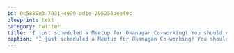 ```yaml
---
id: 0c5889e3-7031-4999-ad1e-295255aeef9c
blueprint: text
category: twitter
title: 'I just scheduled a Meetup for Okanagan Co-working! You should come! http://meetu.ps/QLgH'
caption: 'I just scheduled a Meetup for Okanagan Co-working! You should come! http://meetu.ps/QLgH'
---
```

